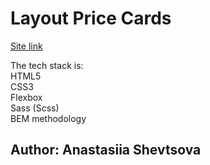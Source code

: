 <h1>Layout Price Cards</h1>
<a href="https://yasuriya.github.io/price-cards_layout">Site link</a> <br>

The tech stack is: 
<br>
HTML5 <br>
CSS3 <br>
Flexbox <br>
Sass (Scss) <br>
BEM methodology <br>
<h2>Author: Anastasiia Shevtsova</h2>
